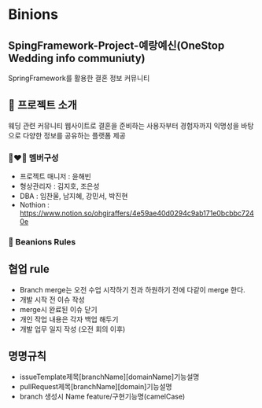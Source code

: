 # Binions

## SpingFramework-Project-예랑예신(OneStop Wedding info communiuty)
SpringFramework를 활용한 결혼 정보 커뮤니티

## 💒 프로젝트 소개
웨딩 관련 커뮤니티 웹사이트로
결혼을 준비하는 사용자부터 경험자까지
익명성을 바탕으로 다양한 정보를 공유하는 플랫폼 제공
<br>

### 👩‍❤️‍👨 멤버구성
- 프로젝트 매니저 : 윤해빈
- 형상관리자     : 김지호, 조은성
- DBA         : 임찬울, 남지혜, 강민서, 박진현
- Nothion : https://www.notion.so/ohgiraffers/4e59ae40d0294c9ab171e0bcbbc7240e

### 🚫 Beanions Rules

## 협업 rule
- Branch merge는 오전 수업 시작하기 전과 하원하기 전에 다같이 merge 한다.
- 개발 시작 전 이슈 작성
- merge시 완료된 이슈 닫기
- 개인 작업 내용은 각자 백업 해두기
- 개발 업무 일지 작성 (오전 회의 이후)


## 명명규칙
- issueTemplate제목[branchName][domainName]기능설명
- pullRequest제목[branchName][domain]기능설명
- branch 생성시 Name feature/구현기능명(camelCase)
